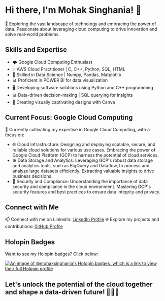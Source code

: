 # Hi there, I'm Mohak Singhania! 👋

🔭 Exploring the vast landscape of technology and embracing the power of data. Passionate about leveraging cloud computing to drive innovation and solve real-world problems.

## Skills and Expertise

- 🌩️ Google Cloud Computing Enthusiast
- 💡 AWS Cloud Practitioner | C, C++, Python, SQL, HTML
- 🔬 Skilled in Data Science | Numpy, Pandas, Matplotlib
- 📊 Proficient in POWER BI for data visualization
- 🖥️ Developing software solutions using Python and C++ programming
- 📊 Data-driven decision-making | SQL querying for insights
- 🎨 Creating visually captivating designs with Canva

## Current Focus: Google Cloud Computing

🌱 Currently cultivating my expertise in Google Cloud Computing, with a focus on:

- 🌐 Cloud Infrastructure: Designing and deploying scalable, secure, and reliable cloud solutions for various use cases. Embracing the power of Google Cloud Platform (GCP) to harness the potential of cloud services.
- ⚙️ Data Storage and Analytics: Leveraging GCP's robust data storage and analytics tools, such as BigQuery and Dataflow, to process and analyze large datasets efficiently. Extracting valuable insights to drive business decisions.
- 🔑 Security and Compliance: Understanding the importance of data security and compliance in the cloud environment. Mastering GCP's security features and best practices to ensure data integrity and privacy.

## Connect with Me

📫 Connect with me on LinkedIn: [LinkedIn Profile](https://www.linkedin.com/in/leadermohak)
🌐 Explore my projects and contributions: [GitHub Profile](https://github.com/MohakSinghania)

## Holopin Badges

Want to see my Holopin badges? Click below:

[![An image of @mohaksinghania's Holopin badges, which is a link to view their full Holopin profile](https://holopin.me/mohaksinghania)](https://holopin.io/@mohaksinghania)
## Let's unlock the potential of the cloud together and shape a data-driven future! 🚀💡✨
